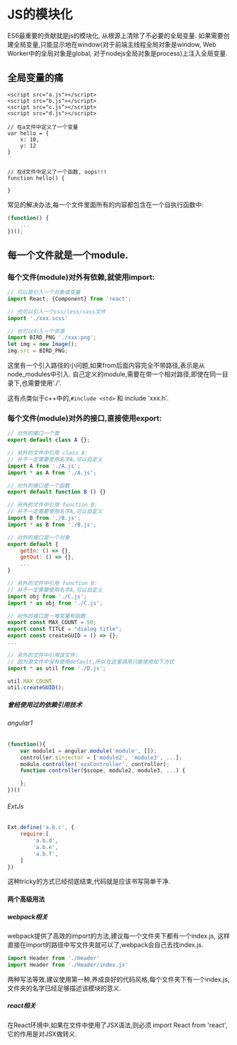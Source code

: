 # JS的模块化

ES6最重要的贡献就是js的模块化, 从根源上清除了不必要的全局变量. 
如果需要创建全局变量,只能显示地在window(对于前端主线程全局对象是window, Web Worker中的全局对象是global, 对于nodejs全局对象是process)上注入全局变量.

## 全局变量的痛
```
<script src="a.js"></script>
<script src="b.js"></script>
<script src="c.js"></script>
<script src="d.js"></script>

// 在a文件中定义了一个变量
var hello = {
    x: 10,
    y: 12
}


// 在d文件中定义了一个函数, oops!!!
function hello() {

}

```
常见的解决办法,每一个文件里面所有的内容都包含在一个自执行函数中:
```js
(function() {
    ...
})();
```


## 每一个文件就是一个module.

### 每个文件(module)对外有依赖,就使用import:

```js
// 可以是引入一个对象或变量
import React, {Component} from 'react';

// 也可以引入一个css/less/sass文件
import './xxx.scss'

// 也可以引入一个资源
import BIRD_PNG './xxx.png';
let img = new Image();
img.src = BIRD_PNG;

```

这里有一个引入路径的小问题,如果from后面内容完全不带路径,表示是从node_modules中引入.
自己定义的module,需要在带一个相对路径,即使在同一目录下,也需要使用'./'.

这有点类似于c++中的,`#include <std>` 和 include 'xxx.h'.





### 每个文件(module)对外的接口,直接使用export:

```js
// 对外的接口一个类
export default class A {};

// 另外的文件中引用 class A:
// 并不一定需要使用名字A,可以自定义
import A from './A.js';
import * as A from './A.js';
```

```js
// 对外的接口是一个函数
export default function B () {}

// 另外的文件中引用 function B:
// 并不一定需要使用名字A,可以自定义
import B from './B.js';
import * as B from './B.js';

```


```js
// 对外的接口是一个对象
export default {
    getIn: () => {},
    getOut: () => {},
    ...
}

// 另外的文件中引用 function B:
// 并不一定需要使用名字A,可以自定义
import obj from './C.js';
import * as obj from './C.js';
```


```js
// 对外的接口是一堆常量和函数
export const MAX_COUNT = 50;
export const TITLE = "dialog title";
export const createGUID = () => {};
...

// 另外的文件中引用该文件:
// 因为源文件中没有使用default,所以在这里调用只能使用如下方式
import * as util from './D.js';

util.MAX_COUNT 
util.createGUID();
```


##### 曾经使用过的依赖引用技术
###### angular1
```js
(function(){
    var module1 = angular.module('module', []);
    controller.$injector = ['module2', 'module3', ...];
    module.controller('xxxController', controller);
    function controller($scope, module2, module3, ...) {

    };
})()

```
###### ExtJs
```js
Ext.define('a.b.c', {
    require:[
        'a.b.d',
        'a.b.e',
        'a.b.f',
    ]
})

```
这种tricky的方式已经彻底结束,代码就是应该书写简单干净.


#### 两个高级用法

##### webpack相关
webpack提供了高效的import的方法,建议每一个文件夹下都有一个index.js, 这样直接在import的路径中写文件夹就可以了,webpack会自己去找index.js.
```js
import Header from './Header'
import Header from './Header/index.js'
```
两种写法等效,建议使用第一种,养成良好的代码风格,每个文件夹下有一个index.js,文件夹的名字已经足够描述该模块的意义.

##### react相关
在React环境中,如果在文件中使用了JSX语法,则必须 import React from 'react', 它的作用是对JSX做转义.